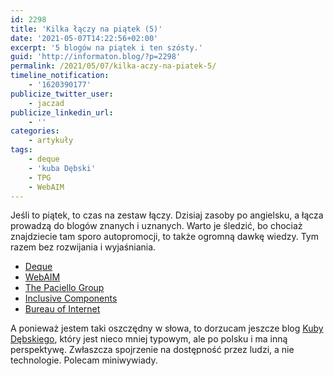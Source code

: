 ```yaml
---
id: 2298
title: 'Kilka łączy na piątek (5)'
date: '2021-05-07T14:22:56+02:00'
excerpt: '5 blogów na piątek i ten szósty.'
guid: 'http://informaton.blog/?p=2298'
permalink: /2021/05/07/kilka-aczy-na-piatek-5/
timeline_notification:
    - '1620390177'
publicize_twitter_user:
    - jaczad
publicize_linkedin_url:
    - ''
categories:
    - artykuły
tags:
    - deque
    - 'kuba Dębski'
    - TPG
    - WebAIM
---
```


Jeśli to piątek, to czas na zestaw łączy. Dzisiaj zasoby po angielsku, a łącza prowadzą do blogów znanych i uznanych. Warto je śledzić, bo chociaż znajdziecie tam sporo autopromocji, to także ogromną dawkę wiedzy. Tym razem bez rozwijania i wyjaśniania.

- [Deque](https://www.deque.com/blog/)
- [WebAIM](https://webaim.org/blog/)
- [The Paciello Group](https://www.tpgi.com/blog/)
- [Inclusive Components](https://inclusive-components.design)
- [Bureau of Internet](https://www.boia.org/blog)

A ponieważ jestem taki oszczędny w słowa, to dorzucam jeszcze blog [Kuby Dębskiego](http://kubadebski.pl), który jest nieco mniej typowym, ale po polsku i ma inną perspektywę. Zwłaszcza spojrzenie na dostępność przez ludzi, a nie technologie. Polecam miniwywiady.
